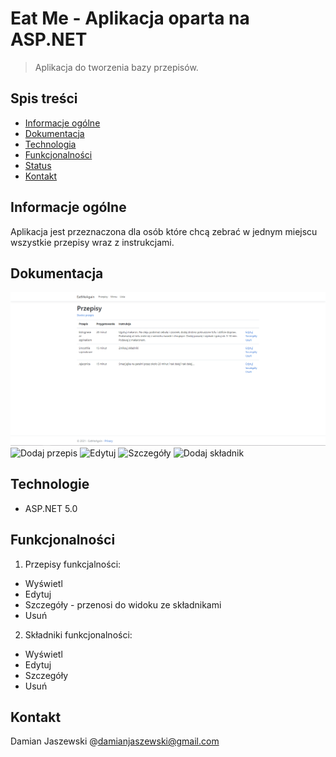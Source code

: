 # Eat Me - Aplikacja oparta na ASP.NET
> Aplikacja do tworzenia bazy przepisów.
## Spis treści
* [Informacje ogólne](#Informacje-ogólne)
* [Dokumentacja](#dokumentacja)
* [Technologia](#Technologie)
* [Funkcjonalności](#Funkcjonalności)
* [Status](#status)
* [Kontakt](#kontakt)
## Informacje ogólne
Aplikacja jest przeznaczona dla osób które chcą zebrać w jednym miejscu wszystkie przepisy wraz z instrukcjami.
## Dokumentacja
![Przepisy](EatMeAgain/wwwroot/img/Recipes.png)
![Dodaj przepis](EatMeAgain/wwwroot/img/img/AddIngredient.png)
![Edytuj](EatMeAgain/wwwroot/img/img/Edit.png)
![Szczegóły](EatMeAgain/wwwroot/img/img/Details.png)
![Dodaj składnik](EatMeAgain/wwwroot/img/img/AddIngredient.png)
## Technologie
* ASP.NET 5.0
## Funkcjonalności
1) Przepisy funkcjalności:
* Wyświetl
* Edytuj
* Szczegóły - przenosi do widoku ze składnikami
* Usuń
2) Składniki funkcjonalności:
* Wyświetl
* Edytuj
* Szczegóły
* Usuń
## Kontakt
Damian Jaszewski @damianjaszewski@gmail.com

